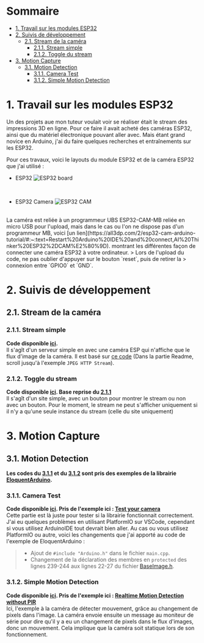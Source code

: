 # Sommaire <!-- omit in toc -->

- [1. Travail sur les modules ESP32](#1-travail-sur-les-modules-esp32)
- [2. Suivis de développement](#2-suivis-de-développement)
  - [2.1. Stream de la caméra](#21-stream-de-la-caméra)
    - [2.1.1. Stream simple](#211-stream-simple)
    - [2.1.2. Toggle du stream](#212-toggle-du-stream)
- [3. Motion Capture](#3-motion-capture)
  - [3.1. Motion Detection](#31-motion-detection)
    - [3.1.1.  Camera Test](#311--camera-test)
    - [3.1.2. Simple Motion Detection](#312-simple-motion-detection)

# 1. Travail sur les modules ESP32

Un des projets aue mon tuteur voulait voir se réaliser était le stream des impressions 3D en ligne.
Pour ce faire il avait acheté des caméras ESP32, ainsi que du matériel électronique pouvant aller
avec. Mais étant grand novice en Arduino, j'ai du faire quelques recherches et entraînements sur les
ESP32. 

Pour ces travaux, voici le layouts du module ESP32 et de la caméra ESP32 que j'ai utilisé : 
* ESP32
    <img
        src="https://www.etechnophiles.com/wp-content/uploads/2021/03/esp32-Board-with-30-pins-Pinout.png?ezimgfmt=ng:webp/ngcb40"
        alt="ESP32 board"
    />
    
<br/>

* ESP32 Camera
    <img
        src="https://i0.wp.com/randomnerdtutorials.com/wp-content/uploads/2020/03/ESP32-CAM-pinout-new.png?quality=100&strip=all&ssl=1"
        alt="ESP32 CAM"
    />
<br/>
La caméra est reliée à un programmeur UBS ESP32-CAM-MB reliée en micro USB pour l'upload, mais dans
le cas ou l'on ne dispose pas d'un programmeur MB, voici [un
lien](https://all3dp.com/2/esp32-cam-arduino-tutorial/#:~:text=Restart%20Arduino%20IDE%20and%20connect,AI%20Thinker%20ESP32%2DCAM%E2%80%9D).
montrant les différentes façon de connecter une caméra ESP32 à votre ordinateur.
> Lors de l'upload du code, ne pas oublier d'appuyer sur le bouton `reset`, puis de retirer la
> connexion entre `GPIO0` et `GND`.

# 2. Suivis de développement

  
## 2.1. Stream de la caméra
### 2.1.1. Stream simple

**Code disponible
[ici](https://github.com/MoOaAaa/StageFabLab/tree/main/ESP32/ESP32-WebApp-Simple-Stream-Server).** <br/>
Il s'agît d'un serveur simple en avec une caméra ESP qui n'affiche que le flux d'image de la caméra.
Il est basé sur [ce code](https://registry.platformio.org/libraries/espressif/esp32-camera) (Dans la
partie Readme, scroll jusqu'à l'exemple `JPEG HTTP Stream`).

### 2.1.2. Toggle du stream

**Code disponible
[ici](https://github.com/MoOaAaa/StageFabLab/tree/main/ESP32/ESP32-WebApp-Stream-Toggle). Base
reprise du [2.1.1](#211)** <br/>
Il s'agît d'un site simple, avec un bouton pour montrer le stream ou non avec un bouton.
Pour le moment, le stream ne peut s'afficher uniquement si il n'y a qu'une seule instance du stream
(celle du site uniquement)

# 3. Motion Capture

## 3.1. Motion Detection 
**Les codes du [3.1.1](#311) et du [3.1.2](#312) sont pris des exemples de la librairie
[EloquentArduino](https://github.com/eloquentarduino/EloquentArduino).**
### 3.1.1.  Camera Test

**Code disponible
[ici](https://github.com/MoOaAaa/StageFabLab/tree/main/ESP32/ESP32-Camera-Test). Pris de
l'exemple ici : [Test your
camera](https://eloquentarduino.com/projects/esp32-arduino-motion-detection#test-your-camera)**<br/>
Cette partie est là juste pour tester si la librairie fonctionnait correctement. J'ai eu quelques
problèmes en utilisant PlatformIO sur VSCode, cependant si vous utilisez ArduinoIDE tout devrait
bien aller. Au cas ou vous utilisez PlatformIO ou autre, voici les changements que j'ai apporté au
code de l'exemple de EloquentArduino :
> * Ajout de `#include "Arduino.h"` dans le fichier `main.cpp`.
> * Changement de la déclaration des membres en `protected` des lignes 239-244 aux lignes 22-27 du
> fichier [BaseImage.h](https://github.com/eloquentarduino/EloquentArduino/blob/master/src/eloquent/vision/image/BaseImage.h).

### 3.1.2. Simple Motion Detection
**Code disponible
[ici](https://github.com/MoOaAaa/StageFabLab/tree/main/ESP32/ESP32-Simple-Motion-Detection). Pris de
l'exemple ici : [Realtime Motion Detection without
PIR](https://eloquentarduino.com/projects/esp32-arduino-motion-detection#realtime-motion-detection-without-pir)**<br/>
Ici, l'exemple à la caméra de détecter mouvement, grâce au changement de pixels dans l'image. La
caméra envoie ensuite un message au moniteur de série pour dire qu'il y a eu un changement de pixels
dans le flux d'images, donc un mouvement. Cela implique que la caméra soit statique lors de son fonctionnement.

